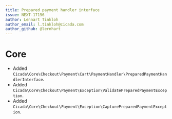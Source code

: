 ```yaml
---
title: Prepared payment handler interface
issue: NEXT-17156
author: Lennart Tinkloh
author_email: l.tinkloh@cicada.com 
author_github: @lernhart
---
```

# Core
* Added `Cicada\Core\Checkout\Payment\Cart\PaymentHandler\PreparedPaymentHandlerInterface`.
* Added `Cicada\Core\Checkout\Payment\Exception\ValidatePreparedPaymentException`. 
* Added `Cicada\Core\Checkout\Payment\Exception\CapturePreparedPaymentException`.
